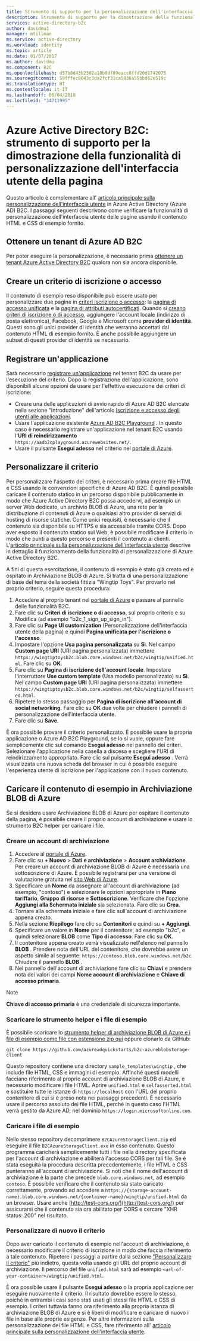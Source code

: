 ```yaml
---
title: Strumento di supporto per la personalizzazione dell'interfaccia utente della pagina in Azure Active Directory B2C | Microsoft Docs
description: Strumento di supporto per la dimostrazione della funzionalità di personalizzazione dell'interfaccia utente della pagina in Azure Active Directory B2C.
services: active-directory-b2c
author: davidmu1
manager: mtillman
ms.service: active-directory
ms.workload: identity
ms.topic: article
ms.date: 01/07/2017
ms.author: davidmu
ms.component: B2C
ms.openlocfilehash: d57b8d43b2302a18b9df89eacc8ffd20d1742075
ms.sourcegitcommit: 59fffec8043c3da2fcf31ca5036a55bbd62e519c
ms.translationtype: HT
ms.contentlocale: it-IT
ms.lasthandoff: 06/04/2018
ms.locfileid: "34711995"
---
```

# <a name="azure-active-directory-b2c-a-helper-tool-used-to-demonstrate-the-page-user-interface-ui-customization-feature"></a>Azure Active Directory B2C: strumento di supporto per la dimostrazione della funzionalità di personalizzazione dell'interfaccia utente della pagina
Questo articolo è complementare all' [articolo principale sulla personalizzazione dell'interfaccia utente](active-directory-b2c-reference-ui-customization.md) in Azure Active Directory (Azure AD) B2C. I passaggi seguenti descrivono come verificare la funzionalità di personalizzazione dell'interfaccia utente delle pagine usando il contenuto HTML e CSS di esempio fornito.

## <a name="get-an-azure-ad-b2c-tenant"></a>Ottenere un tenant di Azure AD B2C
Per poter eseguire la personalizzazione, è necessario prima [ottenere un tenant Azure Active Directory B2C](active-directory-b2c-get-started.md) qualora non sia ancora disponibile.

## <a name="create-a-sign-up-or-sign-in-policy"></a>Creare un criterio di iscrizione o accesso
Il contenuto di esempio reso disponibile può essere usato per personalizzare due pagine in [criteri iscrizione o accesso](active-directory-b2c-reference-policies.md): la [pagina di accesso unificata](active-directory-b2c-reference-ui-customization.md) e la [pagina di attributi autocertificati](active-directory-b2c-reference-ui-customization.md). Quando si [creano criteri di iscrizione o di accesso](active-directory-b2c-reference-policies.md#create-a-sign-up-or-sign-in-policy), aggiungere l'account locale (indirizzo di posta elettronica), Facebook, Google e Microsoft come **provider di identità**. Questi sono gli unici provider di identità che verranno accettati dal contenuto HTML di esempio fornito.  È anche possibile aggiungere un subset di questi provider di identità se necessario.

## <a name="register-an-application"></a>Registrare un'applicazione
Sarà necessario [registrare un'applicazione](active-directory-b2c-app-registration.md) nel tenant B2C da usare per l'esecuzione del criterio. Dopo la registrazione dell'applicazione, sono disponibili alcune opzioni da usare per l'effettiva esecuzione dei criteri di iscrizione:

* Creare una delle applicazioni di avvio rapido di Azure AD B2C elencate nella sezione "Introduzione" dell'articolo [Iscrizione e accesso degli utenti alle applicazioni](active-directory-b2c-overview.md).
* Usare l'applicazione esistente [Azure AD B2C Playground](https://aadb2cplayground.azurewebsites.net) . In questo caso è necessario registrare un'applicazione nel tenant B2C usando l'**URI di reindirizzamento** `https://aadb2cplayground.azurewebsites.net/`.
* Usare il pulsante **Esegui adesso** nel criterio nel [portale di Azure](https://portal.azure.com/).

## <a name="customize-your-policy"></a>Personalizzare il criterio
Per personalizzare l'aspetto dei criteri, è necessario prima creare file HTML e CSS usando le convenzioni specifiche di Azure AD B2C. È quindi possibile caricare il contenuto statico in un percorso disponibile pubblicamente in modo che Azure Active Directory B2C possa accedervi, ad esempio un server Web dedicato, un archivio BLOB di Azure, una rete per la distribuzione di contenuti di Azure o qualsiasi altro provider di servizi di hosting di risorse statiche. Come unici requisiti, è necessario che il contenuto sia disponibile su HTTPS e sia accessibile tramite CORS. Dopo aver esposto il contenuto statico sul Web, è possibile modificare il criterio in modo che punti a questo percorso e presenti il contenuto ai clienti. L'[articolo principale sulla personalizzazione dell'interfaccia utente](active-directory-b2c-reference-ui-customization.md) descrive in dettaglio il funzionamento della funzionalità di personalizzazione di Azure Active Directory B2C.

A fini di questa esercitazione, il contenuto di esempio è stato già creato ed è ospitato in Archiviazione BLOB di Azure. Si tratta di una personalizzazione di base del tema della società fittizia "Wingtip Toys". Per provarlo nel proprio criterio, seguire questa procedura:

1. Accedere al proprio tenant nel [portale di Azure](https://portal.azure.com/) e passare al pannello delle funzionalità B2C.
2. Fare clic su **Criteri di iscrizione o di accesso**, sul proprio criterio e su Modifica (ad esempio "b2c\_1\_sign\_up\_sign\_in").
3. Fare clic su **Page UI customization** (Personalizzazione dell'interfaccia utente della pagina) e quindi **Pagina unificata per l'iscrizione o l'accesso**.
4. Impostare l'opzione **Usa pagina personalizzata** su **Sì**. Nel campo **Custom page URI** (URI pagina personalizzata) immettere `https://wingtiptoysb2c.blob.core.windows.net/b2c/wingtip/unified.html`. Fare clic su **OK**.
5. Fare clic su **Pagina di iscrizione dell'account locale**. Impostare l'interruttore **Use custom template** (Usa modello personalizzato) su **Sì**. Nel campo **Custom page URI** (URI pagina personalizzata) immettere `https://wingtiptoysb2c.blob.core.windows.net/b2c/wingtip/selfasserted.html`.
6. Ripetere lo stesso passaggio per **Pagina di iscrizione all'account di social networking**.
   Fare clic su **OK** due volte per chiudere i pannelli di personalizzazione dell'interfaccia utente.
7. Fare clic su **Save**.

È ora possibile provare il criterio personalizzato. È possibile usare la propria applicazione o Azure AD B2C Playground, se lo si vuole, oppure fare semplicemente clic sul comando **Esegui adesso** nel pannello dei criteri. Selezionare l'applicazione nella casella a discesa e scegliere l'URI di reindirizzamento appropriato. Fare clic sul pulsante **Esegui adesso** . Verrà visualizzata una nuova scheda del browser in cui è possibile eseguire l'esperienza utente di iscrizione per l'applicazione con il nuovo contenuto.

## <a name="upload-the-sample-content-to-azure-blob-storage"></a>Caricare il contenuto di esempio in Archiviazione BLOB di Azure
Se si desidera usare Archiviazione BLOB di Azure per ospitare il contenuto della pagina, è possibile creare il proprio account di archiviazione e usare lo strumento B2C helper per caricare i file.

### <a name="create-a-storage-account"></a>Creare un account di archiviazione
1. Accedere al [portale di Azure](https://portal.azure.com/).
2. Fare clic su **+ Nuovo** > **Dati e archiviazione** > **Account archiviazione**. Per creare un account di archiviazione BLOB di Azure è necessaria una sottoscrizione di Azure. È possibile registrarsi per una versione di valutazione gratuita nel [sito Web di Azure](https://azure.microsoft.com/pricing/free-trial/).
3. Specificare un **Nome** da assegnare all'account di archiviazione (ad esempio, "contoso") e selezionare le opzioni appropriate in **Piano tariffario**, **Gruppo di risorse** e **Sottoscrizione**. Verificare che l'opzione **Aggiungi alla Schermata iniziale** sia selezionata. Fare clic su **Crea**.
4. Tornare alla schermata iniziale e fare clic sull'account di archiviazione appena creato.
5. Nella sezione **Riepilogo** fare clic su **Contenitori** e quindi su **+ Aggiungi**.
6. Specificare un valore in **Nome** per il contenitore, ad esempio "b2c", e quindi selezionare **BLOB** come **Tipo di accesso**. Fare clic su **OK**.
7. Il contenitore appena creato verrà visualizzato nell'elenco nel pannello **BLOB** . Prendere nota dell'URL del contenitore, che dovrebbe avere un aspetto simile al seguente: `https://contoso.blob.core.windows.net/b2c`. Chiudere il pannello **BLOB** .
8. Nel pannello dell'account di archiviazione fare clic su **Chiavi** e prendere nota dei valori dei campi **Nome account di archiviazione** e **Chiave di accesso primaria**.

> [!NOTE]
> **Chiave di accesso primaria** è una credenziale di sicurezza importante.
> 
> 

### <a name="download-the-helper-tool-and-sample-files"></a>Scaricare lo strumento helper e i file di esempio
È possibile scaricare lo [strumento helper di archiviazione BLOB di Azure e i file di esempio come file con estensione zip qui](https://github.com/azureadquickstarts/b2c-azureblobstorage-client/archive/master.zip) oppure clonarlo da GitHub:

```
git clone https://github.com/azureadquickstarts/b2c-azureblobstorage-client
```

Questo repository contiene una directory `sample_templates\wingtip` , che include file HTML, CSS e immagini di esempio. Affinché questi modelli facciano riferimento al proprio account di archiviazione BLOB di Azure, è necessario modificare i file HTML. Aprire `unified.html` e `selfasserted.html` e sostituire tutte le istanze di `https://localhost` con l'URL del proprio contenitore di cui si è preso nota nei passaggi precedenti. È necessario usare il percorso assoluto dei file HTML, perché in questo caso l'HTML verrà gestito da Azure AD, nel dominio `https://login.microsoftonline.com`.

### <a name="upload-the-sample-files"></a>Caricare i file di esempio
Nello stesso repository decomprimere `B2CAzureStorageClient.zip` ed eseguire il file `B2CAzureStorageClient.exe` in esso contenuto. Questo programma caricherà semplicemente tutti i file nella directory specificata per l'account di archiviazione e abiliterà l'accesso CORS per tali file. Se è stata eseguita la procedura descritta precedentemente, i file HTML e CSS punteranno all'account di archiviazione. Si noti che il nome dell'account di archiviazione è la parte che precede `blob.core.windows.net`, ad esempio `contoso`. È possibile verificare che il contenuto sia stato caricato correttamente, provando ad accedere a `https://{storage-account-name}.blob.core.windows.net/{container-name}/wingtip/unified.html` da un browser. Usare anche [http://test-cors.org/](http://test-cors.org/) per assicurarsi che il contenuto sia ora abilitato per CORS e cercare "XHR status: 200" nel risultato.

### <a name="customize-your-policy-again"></a>Personalizzare di nuovo il criterio
Dopo aver caricato il contenuto di esempio nell'account di archiviazione, è necessario modificare il criterio di iscrizione in modo che faccia riferimento a tale contenuto. Ripetere i passaggi a partire dalla sezione ["Personalizzare il criterio"](#customize-your-policy) più indietro, questa volta usando gli URL del proprio account di archiviazione. Il percorso del file `unified.html` sarà ad esempio `<url-of-your-container>/wingtip/unified.html`.

È ora possibile usare il pulsante **Esegui adesso** o la propria applicazione per eseguire nuovamente il criterio. Il risultato dovrebbe essere lo stesso, poiché in entrambi i casi sono stati usati gli stessi file HTML e CSS di esempio. I criteri tuttavia fanno ora riferimento alla propria istanza di archiviazione BLOB di Azure e si è liberi di modificare e caricare di nuovo i file in base alle proprie esigenze. Per altre informazioni sulla personalizzazione dei file HTML e CSS, fare riferimento all' [articolo principale sulla personalizzazione dell'interfaccia utente](active-directory-b2c-reference-ui-customization.md).

